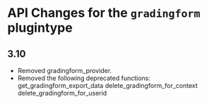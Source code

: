 # API Changes for the `gradingform` plugintype

## 3.10

- Removed gradingform_provider.
- Removed the following deprecated functions:
  get_gradingform_export_data
  delete_gradingform_for_context
  delete_gradingform_for_userid
